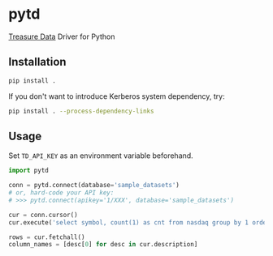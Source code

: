 pytd
===

[Treasure Data](https://www.treasuredata.com/) Driver for Python

## Installation

```sh
pip install .
```

If you don't want to introduce Kerberos system dependency, try:

```sh
pip install . --process-dependency-links
```

## Usage

Set `TD_API_KEY` as an environment variable beforehand.

```py
import pytd

conn = pytd.connect(database='sample_datasets')
# or, hard-code your API key:
# >>> pytd.connect(apikey='1/XXX', database='sample_datasets')

cur = conn.cursor()
cur.execute('select symbol, count(1) as cnt from nasdaq group by 1 order by 2 desc')

rows = cur.fetchall()
column_names = [desc[0] for desc in cur.description]
```
